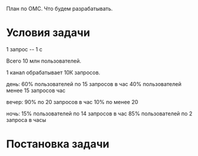 План по ОМС. Что будем разрабатывать.

# Условия задачи

1 запрос -- 1 с

Всего 10 млн пользователей.

1 канал обрабатывает 10К запросов.

день: 60% пользователей по 15 запросов в час
      40% пользователей менее 15 запросов час <!--- сгенерить число -->
      
вечер: 90% по 20 запросов в час
       10% по менее 20 <!--- сгенерить число -->
       
ночь: 15% пользователей по 14 запросов в час
      85% пользователей по 2 запроса в часы

# Постановка задачи
